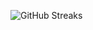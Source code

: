 ![GitHub Streaks](https://github-streaks-mqc9.onrender.com/streak/happilli/image?theme=midnight&cache_bust=1743511014&lang=ja)
